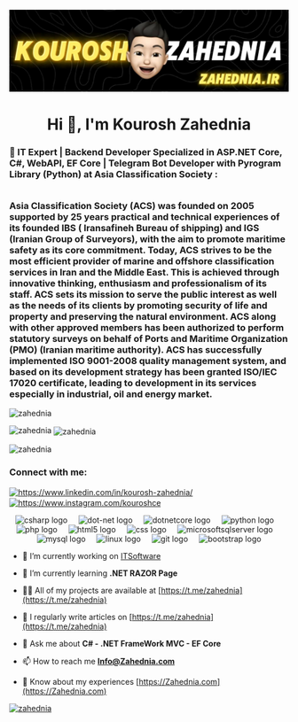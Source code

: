![Kouroshc Zahenia](./2.jpg)

<h1 align="center">Hi 👋, I'm Kourosh Zahednia</h1>
<h3 align="left">🚀 IT Expert | Backend Developer Specialized in ASP.NET Core, C#, WebAPI, EF Core | Telegram Bot Developer with Pyrogram Library (Python) at Asia Classification Society : <br/><br/>

Asia Classification Society (ACS) was founded on 2005 supported by 25 years practical and technical  experiences of its founded IBS ( Iransafineh Bureau of shipping) and IGS (Iranian Group of Surveyors), with the aim to promote maritime safety as its core commitment.
Today, ACS strives to be the most efficient provider of marine and offshore classification services in Iran and the Middle East. This is achieved through innovative thinking, enthusiasm and professionalism of its staff.
ACS sets its mission to serve the public interest as well as the needs of its clients by promoting security of life and property and preserving the natural environment.
ACS along with other approved members has been authorized to perform statutory surveys on behalf of Ports and Maritime Organization (PMO) (Iranian maritime authority).
ACS has successfully implemented ISO 9001-2008 quality management system, and based on its development strategy has been granted ISO/IEC 17020 certificate, leading to development in its services especially in industrial, oil and energy market.
</h3>

<p align="left"> <img src="https://komarev.com/ghpvc/?username=zahednia&label=Profile%20views&color=0e75b6&style=flat-square" alt="zahednia" /> </p>
<p><img align="left" src="https://github-readme-stats.vercel.app/api/top-langs?username=zahednia&show_icons=true&theme=dark&title_color=ffffff&text_color=ffffff&locale=en&layout=compact" alt="zahednia" /></p>

<p>&nbsp;<img align="center" src="https://github-readme-stats.vercel.app/api?username=zahednia&show_icons=true&theme=dark&title_color=ffffff&text_color=ffffff&bg_color=000000&locale=en" alt="zahednia" /></p>

<p><img align="center" src="https://github-readme-streak-stats.herokuapp.com/?user=zahednia&theme=dark" alt="zahednia" /></p>


<h3 align="left">Connect with me:</h3>
<p align="left">
<a href="https://linkedin.com/in/kourosh-zahednia/" target="blank"><img align="center" src="https://raw.githubusercontent.com/rahuldkjain/github-profile-readme-generator/master/src/images/icons/Social/linked-in-alt.svg" alt="https://www.linkedin.com/in/kourosh-zahednia/" height="30" width="40" /></a>
<a href="https://instagram.com/kouroshce" target="blank"><img align="center" src="https://raw.githubusercontent.com/rahuldkjain/github-profile-readme-generator/master/src/images/icons/Social/instagram.svg" alt="https://www.instagram.com/kouroshce" height="30" width="40" /></a>
</p>

<div align="center">
  <img src="https://cdn.jsdelivr.net/gh/devicons/devicon/icons/csharp/csharp-original.svg" height="40" alt="csharp logo"  />
  <img width="12" />
  <img src="https://cdn.jsdelivr.net/gh/devicons/devicon/icons/dot-net/dot-net-original.svg" height="40" alt="dot-net logo"  />
  <img width="12" />
  <img src="https://cdn.jsdelivr.net/gh/devicons/devicon/icons/dotnetcore/dotnetcore-original.svg" height="40" alt="dotnetcore logo"  />
  <img width="12" />
  <img src="https://cdn.jsdelivr.net/gh/devicons/devicon/icons/python/python-original.svg" height="40" alt="python logo"  />
  <img width="12" />
  <img src="https://cdn.jsdelivr.net/gh/devicons/devicon/icons/php/php-original.svg" height="40" alt="php logo"  />
  <img width="12" />
  <img src="https://cdn.jsdelivr.net/gh/devicons/devicon/icons/html5/html5-original.svg" height="40" alt="html5 logo"  />
  <img width="12" />
  <img src="https://cdn.jsdelivr.net/gh/devicons/devicon/icons/css3/css3-original.svg" height="40" alt="css logo"  />
  <img width="12" />
  <img src="https://cdn.jsdelivr.net/gh/devicons/devicon/icons/microsoftsqlserver/microsoftsqlserver-plain.svg" height="40" alt="microsoftsqlserver logo"  />
  <img width="12" />
  <img src="https://cdn.jsdelivr.net/gh/devicons/devicon/icons/mysql/mysql-original.svg" height="40" alt="mysql logo"  />
  <img width="12" />
  <img src="https://cdn.jsdelivr.net/gh/devicons/devicon/icons/linux/linux-original.svg" height="40" alt="linux logo"  />
  <img width="12" />
  <img src="https://cdn.jsdelivr.net/gh/devicons/devicon/icons/git/git-original.svg" height="40" alt="git logo"  />
  <img width="12" />
  <img src="https://cdn.jsdelivr.net/gh/devicons/devicon/icons/bootstrap/bootstrap-original.svg" height="40" alt="bootstrap logo"  />
</div>

- 🔭 I’m currently working on [ITSoftware](https://github.com/zahednia/ITSoftware)

- 🌱 I’m currently learning **.NET RAZOR Page**

- 👨‍💻 All of my projects are available at [https://t.me/zahednia](https://t.me/zahednia)

- 📝 I regularly write articles on [https://t.me/zahednia](https://t.me/zahednia)

- 💬 Ask me about **C# - .NET FrameWork MVC - EF Core**

- 📫 How to reach me **Info@Zahednia.com**

- 📄 Know about my experiences [https://Zahednia.com](https://Zahednia.com)

<p align="left"> <a href="https://github.com/ryo-ma/github-profile-trophy"><img src="https://github-profile-trophy.vercel.app/?username=zahednia" alt="zahednia" /></a> </p>



